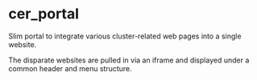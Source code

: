 cer_portal
==========

Slim portal to integrate various cluster-related web pages into a single website.

The disparate websites are pulled in via an iframe and displayed under a common header and menu structure.
